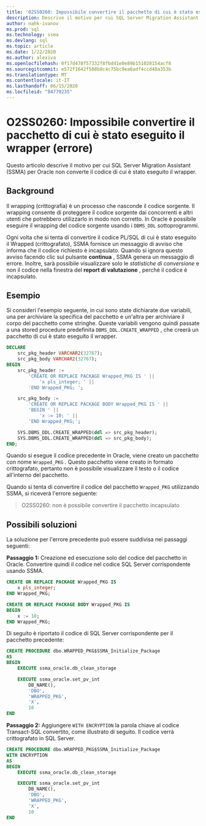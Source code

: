 ```yaml
---
title: 'O2SS0260: Impossibile convertire il pacchetto di cui è stato eseguito il wrapper (errore)'
description: Descrive il motivo per cui SQL Server Migration Assistant (SSMA) per Oracle non converte il codice di cui è stato eseguito il wrapper.
author: nahk-ivanov
ms.prod: sql
ms.technology: ssma
ms.devlang: sql
ms.topic: article
ms.date: 1/22/2020
ms.author: alexiva
ms.openlocfilehash: 0f17d478f57332f8fbdd1e0e89b151028154acf8
ms.sourcegitcommit: e572f1642f588b8c4c75bc9ea6adf4ccd48a353b
ms.translationtype: MT
ms.contentlocale: it-IT
ms.lasthandoff: 06/15/2020
ms.locfileid: "84779235"
---
```

# <a name="o2ss0260-wrapped-package-cannot-be-converted-error"></a>O2SS0260: Impossibile convertire il pacchetto di cui è stato eseguito il wrapper (errore)

Questo articolo descrive il motivo per cui SQL Server Migration Assistant (SSMA) per Oracle non converte il codice di cui è stato eseguito il wrapper.

## <a name="background"></a>Background

Il wrapping (crittografia) è un processo che nasconde il codice sorgente. Il wrapping consente di proteggere il codice sorgente dai concorrenti e altri utenti che potrebbero utilizzarlo in modo non corretto. In Oracle è possibile eseguire il wrapping del codice sorgente usando i `DBMS_DDL` sottoprogrammi.

Ogni volta che si tenta di convertire il codice PL/SQL di cui è stato eseguito il Wrapped (crittografato), SSMA fornisce un messaggio di avviso che informa che il codice richiesto è incapsulato. Quando si ignora questo avviso facendo clic sul pulsante **continua** , SSMA genera un messaggio di errore. Inoltre, sarà possibile visualizzare solo le *statistiche di conversione* e non il codice nella finestra del **report di valutazione** , perché il codice è incapsulato.

## <a name="example"></a>Esempio

Si consideri l'esempio seguente, in cui sono state dichiarate due variabili, una per archiviare la specifica del pacchetto e un'altra per archiviare il corpo del pacchetto come stringhe. Queste variabili vengono quindi passate a una stored procedure predefinita `DBMS_DDL.CREATE_WRAPPED` , che creerà un pacchetto di cui è stato eseguito il wrapper.

```sql
DECLARE
    src_pkg_header VARCHAR2(32767);
    src_pkg_body VARCHAR2(32767);
BEGIN
    src_pkg_header :=
        'CREATE OR REPLACE PACKAGE Wrapped_PKG IS ' ||
            'x pls_integer; ' ||
        'END Wrapped_PKG; ';

    src_pkg_body :=
        'CREATE OR REPLACE PACKAGE BODY Wrapped_PKG IS ' ||
        'BEGIN ' ||
            'x := 10; ' ||
        'END Wrapped_PKG;';

    SYS.DBMS_DDL.CREATE_WRAPPED(ddl => src_pkg_header);
    SYS.DBMS_DDL.CREATE_WRAPPED(ddl => src_pkg_body);
END;
```

Quando si esegue il codice precedente in Oracle, viene creato un pacchetto con nome `Wrapped_PKG` . Questo pacchetto viene creato in formato crittografato, pertanto non è possibile visualizzare il testo o il codice all'interno del pacchetto.

Quando si tenta di convertire il codice del pacchetto `Wrapped_PKG` utilizzando SSMA, si riceverà l'errore seguente:

> O2SS0260: non è possibile convertire il pacchetto incapsulato

## <a name="possible-remedies"></a>Possibili soluzioni

La soluzione per l'errore precedente può essere suddivisa nei passaggi seguenti:

**Passaggio 1:** Creazione ed esecuzione solo del codice del pacchetto in Oracle. Convertire quindi il codice nel codice SQL Server corrispondente usando SSMA.

```sql
CREATE OR REPLACE PACKAGE Wrapped_PKG IS
    x pls_integer;
END Wrapped_PKG;

CREATE OR REPLACE PACKAGE BODY Wrapped_PKG IS
BEGIN
    x := 10;
END Wrapped_PKG;
```

Di seguito è riportato il codice di SQL Server corrispondente per il pacchetto precedente:

```sql
CREATE PROCEDURE dbo.WRAPPED_PKG$SSMA_Initialize_Package
AS
BEGIN
    EXECUTE ssma_oracle.db_clean_storage

    EXECUTE ssma_oracle.set_pv_int
        DB_NAME(),
        'DBO',
        'WRAPPED_PKG',
        'X',
        10
END
```

**Passaggio 2:** Aggiungere `WITH ENCRYPTION` la parola chiave al codice Transact-SQL convertito, come illustrato di seguito. Il codice verrà crittografato in SQL Server.

```sql
CREATE PROCEDURE dbo.WRAPPED_PKG$SSMA_Initialize_Package
WITH ENCRYPTION
AS
BEGIN
    EXECUTE ssma_oracle.db_clean_storage

    EXECUTE ssma_oracle.set_pv_int
        DB_NAME(),
        'DBO',
        'WRAPPED_PKG',
        'X',
        10
END
```

